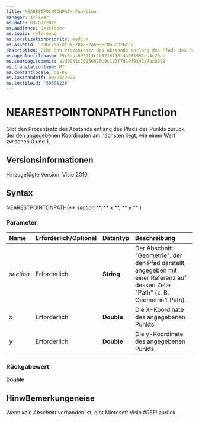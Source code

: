```yaml
---
title: NEARESTPOINTONPATH-Funktion
manager: soliver
ms.date: 03/09/2015
ms.audience: Developer
ms.topic: reference
ms.localizationpriority: medium
ms.assetid: 539bf79a-df09-2048-2aba-8c863dd26fc2
description: Gibt den Prozentsatz des Abstands entlang des Pfads des Punkts zurück, der den angegebenen Koordinaten am nächsten liegt, wie einen Wert zwischen 0 und 1.
ms.openlocfilehash: 29c5dac690913c1b3715f18c4a661991ea4c23aa
ms.sourcegitcommit: a1d9041c20256616c9c183f7d1049142a7ac6991
ms.translationtype: MT
ms.contentlocale: de-DE
ms.lasthandoff: 09/24/2021
ms.locfileid: "59608228"
---
```

# <a name="nearestpointonpath-function"></a>NEARESTPOINTONPATH Function

Gibt den Prozentsatz des Abstands entlang des Pfads des Punkts zurück, der den angegebenen Koordinaten am nächsten liegt, wie einen Wert zwischen 0 und 1.
  
## <a name="version-information"></a>Versionsinformationen

Hinzugefügte Version: Visio 2010
 
  
## <a name="syntax"></a>Syntax

NEARESTPOINTONPATH(** *section* **, ** *x* **, ** *y* ** ) 
  
### <a name="parameters"></a>Parameter

|**Name**|**Erforderlich/Optional**|**Datentyp**|**Beschreibung**|
|:-----|:-----|:-----|:-----|
| _section_ <br/> |Erforderlich  <br/> |**String** <br/> |Der Abschnitt "Geometrie", der den Pfad darstellt, angegeben mit einer Referenz auf dessen Zelle "Path" (z. B. Geometrie1.Path).  <br/> |
| _x_ <br/> |Erforderlich  <br/> |**Double** <br/> |Die X-Koordinate des angegebenen Punkts.  <br/> |
| _y_ <br/> |Erforderlich  <br/> |**Double** <br/> |Die y-Koordinate des angegebenen Punkts.  <br/> |
   
### <a name="return-value"></a>Rückgabewert

 **Double**
  
## <a name="remarks"></a>HinwBemerkungeneise

Wenn _kein Abschnitt_ vorhanden ist, gibt Microsoft Visio #REF! zurück. 
  

